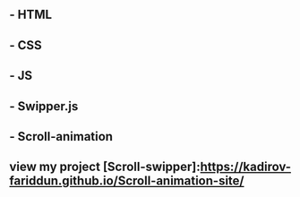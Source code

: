 ## - HTML
## - CSS
## - JS
## - Swipper.js
## - Scroll-animation
## view my project [Scroll-swipper]:https://kadirov-fariddun.github.io/Scroll-animation-site/
